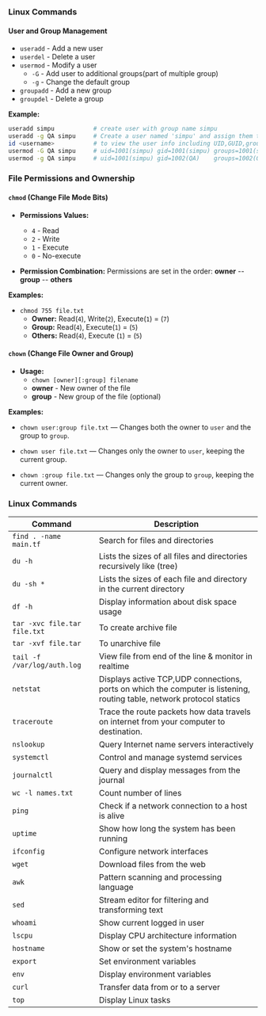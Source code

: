 
### Linux Commands

#### User and Group Management
- `useradd` - Add a new user
- `userdel` - Delete a user
- `usermod` - Modify a user
  - `-G` - Add user to additional groups(part of multiple group)
  - `-g` - Change the default group
- `groupadd` - Add a new group
- `groupdel` - Delete a group

**Example:**
```bash
useradd simpu           # create user with group name simpu 
useradd -g QA simpu     # Create a user named 'simpu' and assign them to the 'QA' group
id <username>           # to view the user info including UID,GUID,group
usermod -G QA simpu     # uid=1001(simpu) gid=1001(simpu) groups=1001(simpu),1002(QA)
usermod -g QA simpu     # uid=1001(simpu) gid=1002(QA)    groups=1002(QA)
```


### File Permissions and Ownership

#### `chmod` (Change File Mode Bits)
- **Permissions Values:**
  - `4` - Read
  - `2` - Write
  - `1` - Execute
  - `0` - No-execute

- **Permission Combination:** Permissions are set in the order: **owner** -- **group** -- **others**

**Examples:**
- `chmod 755 file.txt` 
  - **Owner:** Read(`4`), Write(`2`), Execute(`1`) = (`7`)
  - **Group:** Read(`4`), Execute(`1`) = (`5`)
  - **Others:** Read(`4`), Execute (`1`) = (`5`)

#### `chown` (Change File Owner and Group)
- **Usage:**
  - `chown [owner][:group] filename`
  - **owner** - New owner of the file
  - **group** - New group of the file (optional)

**Examples:**
- `chown user:group file.txt` 
  — Changes both the owner to `user` and the group to `group`.

- `chown user file.txt`
  — Changes only the owner to `user`, keeping the current group.

- `chown :group file.txt`
  — Changes only the group to `group`, keeping the current owner.


### Linux Commands

| Command                         | Description                                                            |
|---------------------------------|------------------------------------------------------------------------|
| `find . -name main.tf`          | Search for files and directories                                      |
| `du -h`                         | Lists the sizes of all files and directories recursively like (tree)   |
| `du -sh *`                      | Lists the sizes of each file and directory in the current directory    |
| `df -h`                         | Display information about disk space usage                            |
| `tar -xvc file.tar file.txt`    | To create archive file                                                 |
| `tar -xvf file.tar`             | To unarchive file                                                       |
| `tail -f /var/log/auth.log`     | View file from end of the line & monitor in realtime                   |
| `netstat`                       | Displays active TCP,UDP connections, ports on which the computer is listening, routing table, network protocol statics |
| `traceroute`                    | Trace the route packets how data travels on internet from your computer to destination.                        |
| `nslookup`                      | Query Internet name servers interactively                              |
| `systemctl`                     | Control and manage systemd services                                   |
| `journalctl`                    | Query and display messages from the journal                           |
| `wc -l names.txt`               | Count number of lines                                                  |
| `ping`                          | Check if a network connection to a host is alive                      |
| `uptime`                        | Show how long the system has been running                             |
| `ifconfig`                      | Configure network interfaces                                          |
| `wget`                          | Download files from the web                                           |
| `awk`                           | Pattern scanning and processing language                              |
| `sed`                           | Stream editor for filtering and transforming text                     |
| `whoami`                        | Show current logged in user                                           |
| `lscpu`                         | Display CPU architecture information                                  |
| `hostname`                      | Show or set the system's hostname                                     |
| `export`                        | Set environment variables                                             |
| `env`                           | Display environment variables                                         |
| `curl`                          | Transfer data from or to a server                                    |
| `top`                           | Display Linux tasks                                                   |

